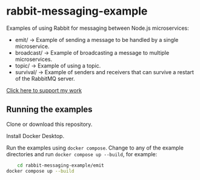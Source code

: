 # rabbit-messaging-example

Examples of using Rabbit for messaging between Node.js microservices:

- emit/             -> Example of sending a message to be handled by a single microservice.
- broadcast/        -> Example of broadcasting a message to multiple microservices.
- topic/            -> Example of using a topic.
- survival/         -> Example of senders and receivers that can survive a restart of the RabbitMQ server.

[Click here to support my work](https://www.codecapers.com.au/about#support-my-work)

## Running the examples

Clone or download this repository.

Install Docker Desktop.

Run the examples using `docker compose`. Change to any of the example directories and run `docker compose up --build`, for example:

```bash
    cd rabbit-messaging-example/emit
docker compose up --build
```

